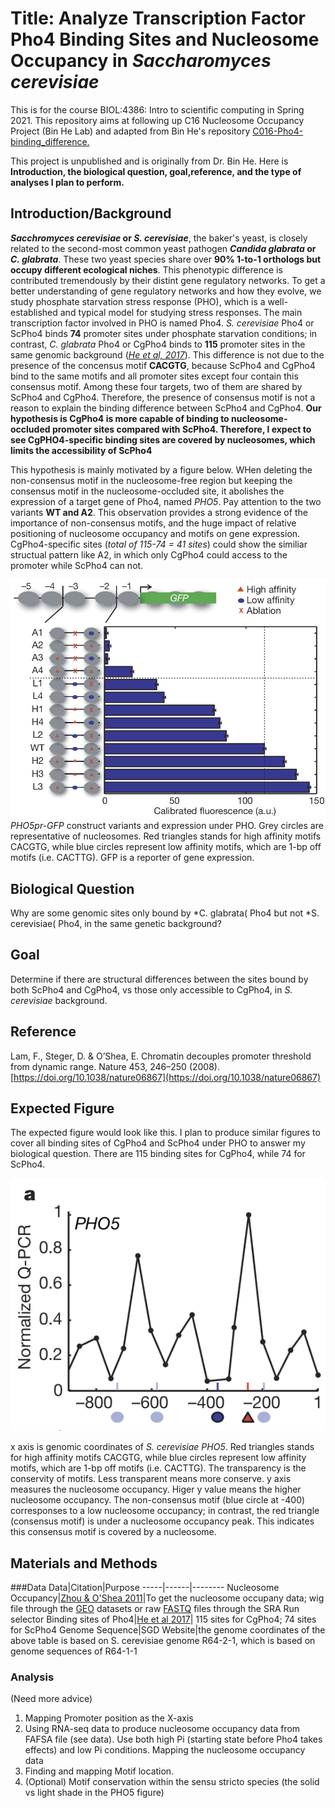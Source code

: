 # Title: Analyze Transcription Factor Pho4 Binding Sites and Nucleosome Occupancy in _Saccharomyces cerevisiae_
This is for the course BIOL:4386: Intro to scientific computing in Spring 2021. This repository aims at following up C16 Nucleosome Occupancy Project (Bin He Lab) and adapted from Bin He's repository [C016-Pho4-binding_difference.](https://github.com/binhe-lab/C016-Pho4-binding-difference) 

This project is unpublished and is originally from Dr. Bin He. Here is **Introduction, the biological question, goal,reference, and the type of analyses I plan to perform.**

## Introduction/Background
***Sacchromyces cerevisiae* or *S. cerevisiae***, the baker's yeast, is closely related to the second-most common yeast pathogen ***Candida glabrata* or *C. glabrata***. These two yeast species share over **90% 1-to-1 orthologs but occupy different ecological niches**. This phenotypic difference is contributed tremendously by their distint gene regulatory networks. To get a better understanding of gene regulatory networks and how they evolve, we study phosphate starvation stress response (PHO), which is a well-established and typical model for studying stress responses. The main transcription factor involved in PHO is named Pho4. *S. cerevisiae* Pho4 or ScPho4 binds **74** promoter sites under phosphate starvation conditions; in contrast, *C. glabrata* Pho4 or CgPho4 binds to **115** promoter sites in the same genomic background ([*He et al, 2017*](https://elifesciences.org/articles/25157)). This difference is not due to the presence of the concensus motif **CACGTG**, because ScPho4 and CgPho4 bind to the same motifs and all promoter sites except four contain this consensus motif. Among these four targets, two of them are shared by ScPho4 and CgPho4. Therefore, the presence of consensus motif is not a reason to explain the binding difference between ScPho4 and CgPho4. **Our hypothesis is CgPho4 is more capable of binding to nucleosome-occluded promoter sites compared with ScPho4. Therefore, I expect to see CgPHO4-specific binding sites are covered by nucleosomes, which limits the accessibility of ScPho4**

This hypothesis is mainly motivated by a figure below. WHen deleting the non-consensus motif in the nucleosome-free region but keeping the consensus motif in the nucleosome-occluded site, it abolishes the expression of a target gene of Pho4, named *PHO5*. Pay attention to the two variants **WT and A2**. This observation provides a strong evidence of the importance of non-consensus motifs, and the huge impact of relative positioning of nucleosome occupancy and motifs on gene expression. CgPho4-specific sites (*total of 115-74 = 41 sites*) could show the similiar structual pattern like A2, in which only CgPho4 could access to the promoter while ScPho4 can not. 

![x](https://raw.githubusercontent.com/binhe-lab/C016-Pho4-binding-difference/master/docs/images/Lam_et_al_2008_fig_3.png)
*PHO5pr-GFP* construct variants and expression under PHO. Grey circles are representative of nucleosomes. Red triangles stands for high affinity motifs CACGTG, while blue circles represent low affinity motifs, which are 1-bp off motifs (i.e. CACTTG). GFP is a reporter of gene expression. 

## Biological Question

Why are some genomic sites only bound by *C. glabrata( Pho4 but not *S. cerevisiae( Pho4, in the same genetic background?

## Goal
Determine if there are structural differences between the sites bound by both ScPho4 and CgPho4, vs those only accessible to CgPho4, in *S. cerevisiae* background. 

## Reference

Lam, F., Steger, D. & O’Shea, E. Chromatin decouples promoter threshold from dynamic range. Nature 453, 246–250 (2008). [https://doi.org/10.1038/nature06867](https://doi.org/10.1038/nature06867)

## Expected Figure
The expected figure would look like this. I plan to produce similar figures to cover all binding sites of CgPho4 and ScPho4 under PHO to answer my biological question. There are 115 binding sites for CgPho4, while 74 for ScPho4.

![x](https://github.com/binhe-lab/C016-Pho4-binding-difference/blob/master/docs/images/Lam_et_al_2008_fig_2a.png)

x axis is genomic coordinates of *S. cerevisiae PHO5*. Red triangles stands for high affinity motifs CACGTG, while blue circles represent low affinity motifs, which are 1-bp off motifs (i.e. CACTTG). The transparency is the conservity of motifs. Less transparent means more conserve. y axis measures the nucleosome occupancy. Higer y value means the higher nucleosome occupancy. The non-consensus motif (blue circle at -400) corresponses to a low nucleosome occupancy; in contrast, the red triangle (consensus motif) is under a nucleosome occupancy peak. This indicates this consensus motif is covered by a nucleosome. 
## Materials and Methods
###Data
Data|Citation|Purpose
-----|------|--------
Nucleosome Occupancy|[Zhou & O'Shea 2011](https://www.ncbi.nlm.nih.gov/pmc/articles/PMC3127084/)|To get the nucleosome occupany data; wig file through the [GEO](https://www.ncbi.nlm.nih.gov/geo/query/acc.cgi?acc=GSM730535) datasets or raw [FASTQ](https://www.ncbi.nlm.nih.gov/Traces/study/?acc=PRJNA141451&o=acc_s%3Aa) files through the SRA Run selector
Binding sites of Pho4|[He et al 2017](https://elifesciences.org/articles/25157)| 115 sites for CgPho4; 74 sites for ScPho4
Genome Sequence|SGD Website|the genome coordinates of the above table is based on S. cerevisiae genome R64-2-1, which is based on genome sequences of R64-1-1
### Analysis
(Need more advice)
1. Mapping Promoter position as the X-axis
2. Using RNA-seq data to produce nucleosome occupancy data from FAFSA file (see data). Use both high Pi (starting state before Pho4 takes effects) and low Pi conditions. Mapping the nucleosome occupancy data
3. Finding and mapping Motif location. 
4. (Optional) Motif conservation within the sensu stricto species (the solid vs light shade in the PHO5 figure)
